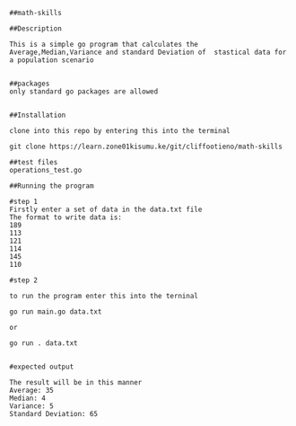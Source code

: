     ##math-skills
 
    ##Description

    This is a simple go program that calculates the Average,Median,Variance and standard Deviation of  stastical data for a population scenario


    ##packages
    only standard go packages are allowed


    ##Installation
    
    clone into this repo by entering this into the terminal

    git clone https://learn.zone01kisumu.ke/git/cliffootieno/math-skills

    ##test files
    operations_test.go

    ##Running the program

    #step 1
    Firstly enter a set of data in the data.txt file
    The format to write data is:
    189
    113
    121
    114
    145
    110
     
    #step 2

    to run the program enter this into the terninal

    go run main.go data.txt
     
    or

    go run . data.txt


    #expected output
     
    The result will be in this manner
    Average: 35
    Median: 4
    Variance: 5
    Standard Deviation: 65


